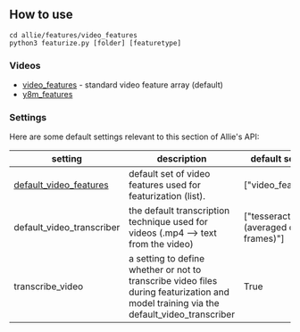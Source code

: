 ## How to use
```
cd allie/features/video_features
python3 featurize.py [folder] [featuretype]
```

### Videos 
* [video_features](https://github.com/jim-schwoebel/allie/blob/master/features/video_features/video_features.py) - standard video feature array (default)
* [y8m_features](https://github.com/jim-schwoebel/allie/blob/master/features/video_features/y8m_features.py) 

### Settings

Here are some default settings relevant to this section of Allie's API:

| setting | description | default setting | all options | 
|------|------|------|------| 
| [default_video_features](https://github.com/jim-schwoebel/voice_modeling/tree/master/features/video_features) | default set of video features used for featurization (list). | ["video_features"] | ["video_features", "y8m_features"] | 
| default_video_transcriber | the default transcription technique used for videos (.mp4 --> text from the video) | ["tesseract (averaged over frames)"] | ["tesseract (averaged over frames)"] |
| transcribe_video | a setting to define whether or not to transcribe video files during featurization and model training via the default_video_transcriber | True | True, False | 
